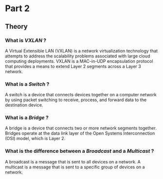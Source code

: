 # Part 2

## Theory

### What is _VXLAN_ ?
A Virtual Extensible LAN (VXLAN) is a network virtualization technology that attempts to address the scalability problems associated with large cloud computing deployments. VXLAN is a MAC-in-UDP encapsulation protocol that provides a means to extend Layer 2 segments across a Layer 3 network.

### What is a _Switch_ ?
A switch is a device that connects devices together on a computer network by using packet switching to receive, process, and forward data to the destination device.

### What is a _Bridge_ ?
A bridge is a device that connects two or more network segments together. Bridges operate at the data link layer of the Open Systems Interconnection (OSI) model, which is Layer 2.

### What is the difference between a _Broadcast_ and a _Multicast_ ?
A broadcast is a message that is sent to all devices on a network. A multicast is a message that is sent to a specific group of devices on a network.
